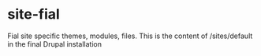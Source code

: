 site-fial
=========

Fial site specific themes, modules, files. This is the content of /sites/default in the final Drupal installation
